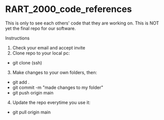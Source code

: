 # RART_2000_code_references
This is only to see each others' code that they are working on. This is NOT yet the final repo for our software.

Instructions
1. Check your email and accept invite
2. Clone repo to your local pc:
- git clone (ssh)
3. Make changes to your own folders, then:
- git add .
- git commit -m "made changes to my folder"
- git push origin main
4. Update the repo everytime you use it:
- git pull origin main
